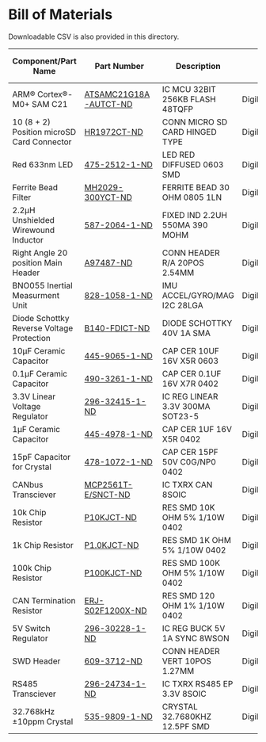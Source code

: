 # Bill of Materials

Downloadable CSV is also provided in this directory. 

| ﻿Component/Part Name                        | Part Number                                                                                                                            | Description                      | Vendor           | Qty Per Brd |
|--------------------------------------------|----------------------------------------------------------------------------------------------------------------------------------------|----------------------------------|------------------|-------------|
| ARM® Cortex®-M0+ SAM C21                   | [ATSAMC21G18A-AUTCT-ND](https://www.digikey.com/product-detail/en/microchip-technology/ATSAMC21G18A-AUT/ATSAMC21G18A-AUTCT-ND/5876003) | IC MCU 32BIT 256KB FLASH 48TQFP  | Digikey          | 1           |
| 10 (8 + 2) Position microSD Card Connector | [HR1972CT-ND](https://www.digikey.com/product-detail/en/hirose-electric-co-ltd/DM3CS-SF/HR1972CT-ND/2602740)                           | CONN MICRO SD CARD HINGED TYPE   | Digikey          | 1           |
| Red 633nm LED                              | [475-2512-1-ND](https://www.digikey.com/product-detail/en/osram-opto-semiconductors-inc/LS-Q976-NR-1/475-2512-1-ND/1802639)            | LED RED DIFFUSED 0603 SMD        | Digikey          | 1           |
| Ferrite Bead Filter                        | [MH2029-300YCT-ND](https://www.digikey.com/product-detail/en/bourns-inc/MH2029-300Y/MH2029-300YCT-ND/3741761)                          | FERRITE BEAD 30 OHM 0805 1LN     | Digikey          | 1           |
| 2.2µH Unshielded Wirewound Inductor        | [587-2064-1-ND](https://www.digikey.com/product-detail/en/taiyo-yuden/BRL2012T2R2M/587-2064-1-ND/1789011)                              | FIXED IND 2.2UH 550MA 390 MOHM   | Digikey          | 1           |
| Right Angle 20 position Main Header        | [A97487-ND](https://www.digikey.com/product-detail/en/te-connectivity-amp-connectors/5103311-5/A97487-ND/1596774)                      | CONN HEADER R/A 20POS 2.54MM     | Digikey          | 1           |
| BNO055 Inertial Measurment Unit            | [828-1058-1-ND](https://www.digikey.com/product-detail/en/bosch-sensortec/BNO055/828-1058-1-ND/6136309)                                | IMU ACCEL/GYRO/MAG I2C 28LGA     | Digikey          | 1           |
| Diode Schottky Reverse Voltage Protection  | [B140-FDICT-ND](https://www.digikey.com/product-detail/en/diodes-incorporated/B140-13-F/B140-FDICT-ND/815319)                          | DIODE SCHOTTKY 40V 1A SMA        | Digikey/MacroFab | 1           |
| 10µF Ceramic Capacitor                     | [445-9065-1-ND](https://www.digikey.com/product-detail/en/tdk-corporation/C1608X5R1C106M080AB/445-9065-1-ND/3648729)                   | CAP CER 10UF 16V X5R 0603        | Digikey/MacroFab | 5           |
| 0.1µF Ceramic Capacitor                    | [490-3261-1-ND](https://www.digikey.com/product-detail/en/murata-electronics-north-america/GRM155R71C104KA88D/490-3261-1-ND/702802)    | CAP CER 0.1UF 16V X7R 0402       | Digikey/MacroFab | 9           |
| 3.3V Linear Voltage Regulator              | [296-32415-1-ND](https://www.digikey.com/product-detail/en/texas-instruments/TLV70233DBVR/296-32415-1-ND/3505572)                      | IC REG LINEAR 3.3V 300MA SOT23-5 | Digikey/MacroFab | 2           |
| 1µF Ceramic Capacitor                      | [445-4978-1-ND](https://www.digikey.com/product-detail/en/tdk-corporation/C1005X5R1C105K050BC/445-4978-1-ND/2093592)                   | CAP CER 1UF 16V X5R 0402         | Digikey/MacroFab | 5           |
| 15pF Capacitor for Crystal                 | [478-1072-1-ND](https://www.digikey.com/product-detail/en/avx-corporation/04025A150JAT2A/478-1072-1-ND/564104)                         | CAP CER 15PF 50V C0G/NP0 0402    | Digikey          | 2           |
| CANbus Transciever                         | [MCP2561T-E/SNCT-ND](https://www.digikey.com/product-detail/en/microchip-technology/MCP2561T-E-SN/MCP2561T-E-SNCT-ND/5148846)          | IC TXRX CAN 8SOIC                | Digikey          | 1           |
| 10k Chip Resistor                          | [P10KJCT-ND](https://www.digikey.com/product-detail/en/microchip-technology/MCP2561T-E-SN/MCP2561T-E-SNCT-ND/5148846)                  | RES SMD 10K OHM 5% 1/10W 0402    | Digikey/MacroFab | 8           |
| 1k Chip Resistor                           | [P1.0KJCT-ND](https://www.digikey.com/product-detail/en/panasonic-electronic-components/ERJ-2GEJ102X/P1.0KJCT-ND/146897)               | RES SMD 1K OHM 5% 1/10W 0402     | Digikey/MacroFab | 4           |
| 100k Chip Resistor                         | [P100KJCT-ND](https://www.digikey.com/product-detail/en/panasonic-electronic-components/ERJ-2GEJ104X/P100KJCT-ND/146730)               | RES SMD 100K OHM 5% 1/10W 0402   | Digikey/MacroFab | 1           |
| CAN Termination Resistor                   | [ERJ-S02F1200X-ND](https://www.digikey.com/product-detail/en/panasonic-electronic-components/ERJ-S02F1200X/ERJ-S02F1200X-ND/672934)    | RES SMD 120 OHM 1% 1/10W 0402    | Digikey          | 2           |
| 5V Switch Regulator                        | [296-30228-1-ND](https://www.digikey.com/product-detail/en/texas-instruments/TPS62163DSGT/296-30228-1-ND/2982147)                      | IC REG BUCK 5V 1A SYNC 8WSON     | Digikey          | 1           |
| SWD Header                                 | [609-3712-ND](https://www.digikey.com/product-detail/en/amphenol-icc-fci/20021111-00010T4LF/609-3712-ND/2209072)                       | CONN HEADER VERT 10POS 1.27MM    | Digikey          | 1           |
| RS485 Transciever                          | [296-24734-1-ND](https://www.digikey.com/product-detail/en/texas-instruments/SN65HVD10MDREP/296-24734-1-ND/2092556)                    | IC TXRX RS485 EP 3.3V 8SOIC      | Digikey          | 1           |
| 32.768kHz ±10ppm Crystal                   | [535-9809-1-ND](https://www.digikey.com/product-detail/en/abracon-llc/ABS25-32.768KHZ-1-T/535-9809-1-ND/2001432)                       | CRYSTAL 32.7680KHZ 12.5PF SMD    | Digikey          | 1           |